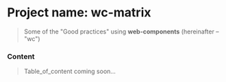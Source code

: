 # Project name: wc-matrix
> Some of the "Good practices" using **web-components** (hereinafter – "wc")

### Content
> Table_of_content coming soon...